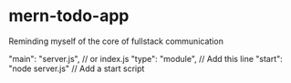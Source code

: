 # mern-todo-app
Reminding myself of the core of fullstack communication


  "main": "server.js", // or index.js
  "type": "module", // Add this line
    "start": "node server.js" // Add a start script
